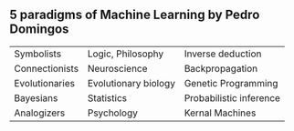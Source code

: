 ## 5 paradigms of Machine Learning by Pedro Domingos

|                 |                      |                          |
| -----------     | -----------          | --------------           |
| Symbolists      | Logic, Philosophy    | Inverse deduction        | 
| Connectionists  | Neuroscience         | Backpropagation          | 
| Evolutionaries  | Evolutionary biology | Genetic Programming      | 
| Bayesians       | Statistics           | Probabilistic inference  |   
| Analogizers     | Psychology           | Kernal Machines          | 


